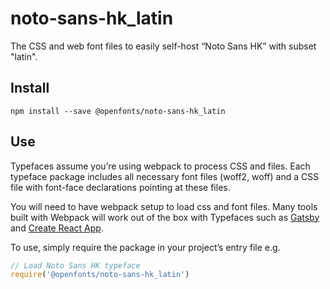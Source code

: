 
# noto-sans-hk_latin

The CSS and web font files to easily self-host “Noto Sans HK” with subset "latin".

## Install

`npm install --save @openfonts/noto-sans-hk_latin`

## Use

Typefaces assume you’re using webpack to process CSS and files. Each typeface
package includes all necessary font files (woff2, woff) and a CSS file with
font-face declarations pointing at these files.

You will need to have webpack setup to load css and font files. Many tools built
with Webpack will work out of the box with Typefaces such as [Gatsby](https://github.com/gatsbyjs/gatsby)
and [Create React App](https://github.com/facebookincubator/create-react-app).

To use, simply require the package in your project’s entry file e.g.

```javascript
// Load Noto Sans HK typeface
require('@openfonts/noto-sans-hk_latin')
```
